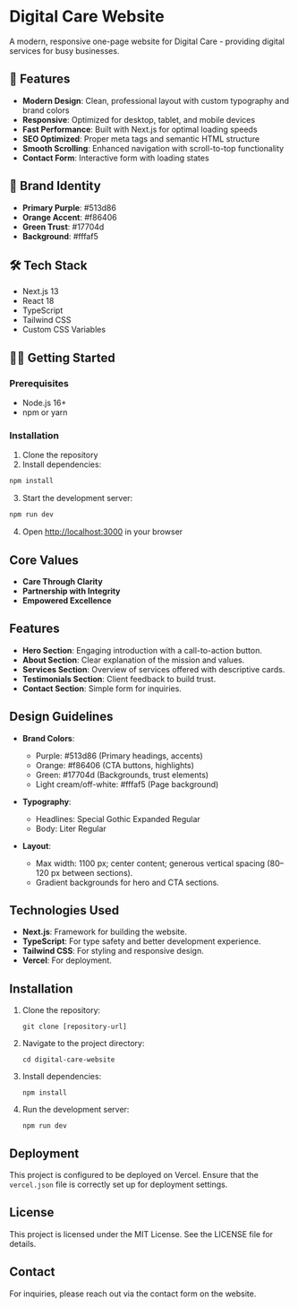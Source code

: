 # Digital Care Website

A modern, responsive one-page website for Digital Care - providing digital services for busy businesses.

## 🚀 Features

- **Modern Design**: Clean, professional layout with custom typography and brand colors
- **Responsive**: Optimized for desktop, tablet, and mobile devices
- **Fast Performance**: Built with Next.js for optimal loading speeds
- **SEO Optimized**: Proper meta tags and semantic HTML structure
- **Smooth Scrolling**: Enhanced navigation with scroll-to-top functionality
- **Contact Form**: Interactive form with loading states

## 🎨 Brand Identity

- **Primary Purple**: #513d86
- **Orange Accent**: #f86406  
- **Green Trust**: #17704d
- **Background**: #fffaf5

## 🛠️ Tech Stack

- Next.js 13
- React 18
- TypeScript
- Tailwind CSS
- Custom CSS Variables

## 🏃‍♂️ Getting Started

### Prerequisites
- Node.js 16+ 
- npm or yarn

### Installation

1. Clone the repository
2. Install dependencies:
```bash
npm install
```

3. Start the development server:
```bash
npm run dev
```

4. Open [http://localhost:3000](http://localhost:3000) in your browser

## Core Values
- **Care Through Clarity**
- **Partnership with Integrity**
- **Empowered Excellence**

## Features
- **Hero Section**: Engaging introduction with a call-to-action button.
- **About Section**: Clear explanation of the mission and values.
- **Services Section**: Overview of services offered with descriptive cards.
- **Testimonials Section**: Client feedback to build trust.
- **Contact Section**: Simple form for inquiries.

## Design Guidelines
- **Brand Colors**:
  - Purple: #513d86 (Primary headings, accents)
  - Orange: #f86406 (CTA buttons, highlights)
  - Green: #17704d (Backgrounds, trust elements)
  - Light cream/off-white: #fffaf5 (Page background)
  
- **Typography**:
  - Headlines: Special Gothic Expanded Regular
  - Body: Liter Regular

- **Layout**:
  - Max width: 1100 px; center content; generous vertical spacing (80–120 px between sections).
  - Gradient backgrounds for hero and CTA sections.

## Technologies Used
- **Next.js**: Framework for building the website.
- **TypeScript**: For type safety and better development experience.
- **Tailwind CSS**: For styling and responsive design.
- **Vercel**: For deployment.

## Installation
1. Clone the repository:
   ```
   git clone [repository-url]
   ```
2. Navigate to the project directory:
   ```
   cd digital-care-website
   ```
3. Install dependencies:
   ```
   npm install
   ```
4. Run the development server:
   ```
   npm run dev
   ```

## Deployment
This project is configured to be deployed on Vercel. Ensure that the `vercel.json` file is correctly set up for deployment settings.

## License
This project is licensed under the MIT License. See the LICENSE file for details.

## Contact
For inquiries, please reach out via the contact form on the website.